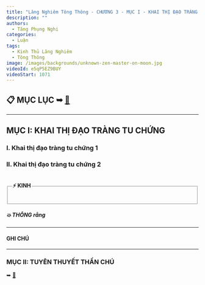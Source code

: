 ```yaml
---
title: "Lăng Nghiêm Tông Thông - CHƯƠNG 3 - MỤC I - KHAI THỊ ĐẠO TRÀNG TU CHỨNG"
description: ""
authors: 
  - Tăng Phụng Nghi
categories:
  - Luận
tags:
  - Kinh Thủ Lăng Nghiêm
  - Tông Thông
image: /images/backgrounds/unknown-zen-master-on-moon.jpg
videoId: e5qP5EZ9BUY
videoStart: 1071
---
```


<h2>📋 MỤC LỤC ➥ <a href="/interpretations/lang-nghiem-tong-thong-muc-luc">🔗</a></h2>

<hr class="blog-rule" />

## MỤC I: KHAI THỊ ĐẠO TRÀNG TU CHỨNG

### I. Khai thị đạo tràng tu chứng 1

### II. Khai thị đạo tràng tu chứng 2

<fieldset>
<legend><h4>⚡️ KINH</h4></legend>
<div style="color: var(--color-accent-darkorange)">

</div>
</fieldset>
<h5>💥 THÔNG rằng</h5>

<hr class="blog-rule" />

#### GHI CHÚ

[^1]: ⭐️

<hr class="blog-rule" />

### MỤC II: TUYÊN THUYẾT THẦN CHÚ 
➥ [🔗](/interpretations/lang-nghiem-tong-thong-chuong-3-muc-2-tuyen-thuyet-than-chu)
